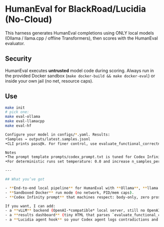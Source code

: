 # HumanEval for BlackRoad/Lucidia (No-Cloud)

This harness generates HumanEval completions using ONLY local models (Ollama / llama.cpp / offline Transformers), then scores with the HumanEval evaluator.

## Security
HumanEval executes **untrusted** model code during scoring. Always run in the provided Docker sandbox (`make docker-build && make docker-eval`) or inside your own jail (no net, resource caps).

## Use

```bash
make init
# pick one:
make eval-ollama
make eval-llamacpp
make eval-hf

Configure your model in configs/*.yaml. Results:
•Samples → outputs/latest.samples.jsonl
•CLI prints pass@k. For finer control, use evaluate_functional_correctness --help.

Notes
•The prompt template prompts/codex_prompt.txt is tuned for Codex Infinity: body-only output, zero chatter.
•For deterministic runs set temperature: 0.0 and increase n_samples_per_task for pass@k.

---

## What you’ve got

- **End-to-end local pipeline** for HumanEval with **Ollama**, **llama.cpp server**, or **offline Transformers** (no OpenAI calls).
- **Sandboxed Docker** run mode (no network, PID/mem caps).
- **Codex Infinity prompt** that machines respect: body-only, zero prose, passes to the harness cleanly.

If you want, I can add:
- a **vLLM** backend (OpenAI-*compatible* local server, still no OpenAI),  
- a **results dashboard** (tiny HTML that parses `evaluate_functional_correctness` output), or  
- a **Lucidia agent hook** so your Codex agent logs contradictions and pass@k deltas directly into your Ψ′ logs.
